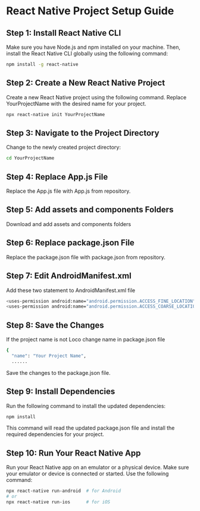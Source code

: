 # React Native Project Setup Guide

## Step 1: Install React Native CLI

Make sure you have Node.js and npm installed on your machine. Then, install the React Native CLI globally using the following command:

```bash
npm install -g react-native
```

## Step 2: Create a New React Native Project

Create a new React Native project using the following command. Replace YourProjectName with the desired name for your project.

```bash
npx react-native init YourProjectName
```

## Step 3: Navigate to the Project Directory

Change to the newly created project directory:

```bash
cd YourProjectName
```

## Step 4: Replace App.js File

Replace the  App.js file with App.js from repository.

## Step 5: Add assets and components Folders

Download and add assets and components folders

## Step 6: Replace package.json File

Replace the  package.json file with package.json from repository.

## Step 7: Edit AndroidManifest.xml

Add these two statement to AndroidManifest.xml file

```bash
<uses-permission android:name="android.permission.ACCESS_FINE_LOCATION" />
<uses-permission android:name="android.permission.ACCESS_COARSE_LOCATION" />
```

## Step 8: Save the Changes

If the project name is not Loco change name in package.json file

```bash
{
  "name": "Your Project Name",
  ......
```
Save the changes to the package.json file.

## Step 9: Install Dependencies
Run the following command to install the updated dependencies:

```bash
npm install
```

This command will read the updated package.json file and install the required dependencies for your project.

## Step 10: Run Your React Native App
Run your React Native app on an emulator or a physical device. Make sure your emulator or device is connected or started. Use the following command:

```bash
npx react-native run-android  # for Android
# or
npx react-native run-ios      # for iOS
```
